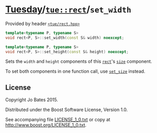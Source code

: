 [Tuesday](../../../README.md)/[`tue::rect`](../../headers/rect.md)/`set_width`
==============================================================================
Provided by header [`<tue/rect.hpp>`](../../headers/rect.md)

```c++
template<typename P, typename S>
void rect<P, S>::set_width(const S& width) noexcept;

template<typename P, typename S>
void rect<P, S>::set_height(const S& height) noexcept;
```

Sets the `width` and `height` components of this
[`rect`](../../headers/rect.md)'s [`size`](set_size.md) component.

To set both components in one function call, use [`set_size`](set_size.md)
instead.

License
-------
Copyright Jo Bates 2015.

Distributed under the Boost Software License, Version 1.0.

See accompanying file [LICENSE_1_0.txt](../../../LICENSE_1_0.txt) or copy at
http://www.boost.org/LICENSE_1_0.txt.
